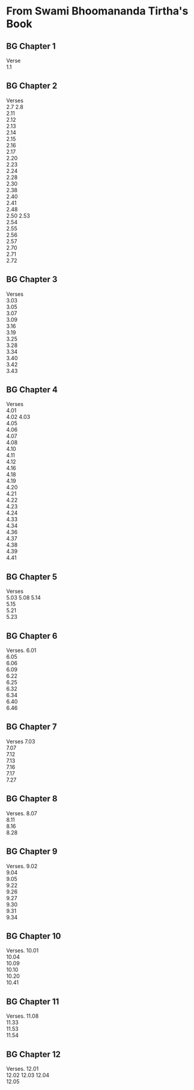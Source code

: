 # From Swami Bhoomananda Tirtha's Book

## BG Chapter 1	

Verse    
1.1

## BG Chapter 2	

Verses  
2.7 
2.8  
2.11  
2.12  
2.13  
2.14  
2.15  
2.16  
2.17  
2.20  
2.23  
2.24  
2.28  
2.30  
2.38  
2.40  
2.41  
2.48  
2.50 
2.53  
2.54  
2.55  
2.56  
2.57   
2.70   
2.71   
2.72

## BG Chapter 3  	

Verses  
3.03  
3.05  
3.07  
3.09  
3.16  
3.19  
3.25  
3.28   
3.34  
3.40    
3.42  
3.43 

## BG Chapter 4	

Verses  
4.01  
4.02 
4.03  
4.05  
4.06  
4.07  
4.08  
4.10   
4.11   
4.12   
4.16  
4.18   
4.19   
4.20   
4.21   
4.22   
4.23   
4.24   
4.33   
4.34   
4.36   
4.37   
4.38   
4.39   
4.41

## BG Chapter 5	

Verses  
5.03 
5.08 
5.14  
5.15  
5.21  
5.23

## BG Chapter 6 	

Verses. 
6.01  
6.05  
6.06  
6.09  
6.22  
6.25  
6.32  
6.34  
6.40  
6.46

## BG Chapter 7 	

Verses
7.03  
7.07  
7.12  
7.13  
7.16  
7.17  
7.27

## BG Chapter 8 	

Verses. 
8.07  
8.11  
8.16  
8.28

## BG Chapter 9 	

Verses. 
9.02  
9.04  
9.05  
9.22  
9.26  
9.27  
9.30  
9.31  
9.34

## BG Chapter 10 	

Verses. 
10.01  
10.04  
10.09  
10.10  
10.20  
10.41

## BG Chapter 11 	

Verses. 
11.08  
11.33  
11.53  
11.54

## BG Chapter 12 	

Verses. 
12.01  
12.02 
12.03 
12.04  
12.05

